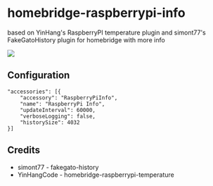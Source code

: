 # homebridge-raspberrypi-info

based on YinHang's RaspberryPI temperature plugin and simont77's FakeGatoHistory plugin for homebridge
with more info

<img src=https://raw.githubusercontent.com/thncode/homebridge-raspberrypi-info/master/screenshot.png />

## Configuration
```
"accessories": [{
    "accessory": "RaspberryPiInfo",
    "name": "RaspberryPi Info",
    "updateInterval": 60000,
    "verboseLogging": false,
    "historySize": 4032
}]
```

## Credits

* simont77 - fakegato-history
* YinHangCode - homebridge-raspberrypi-temperature
